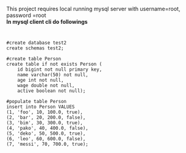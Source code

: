 This project requires local running mysql server with username=root, password =root
<br>
**In mysql client cli do followings**
<br>
<code>
<pre>
#create database test2
create schemas test2;

#create table Person
create table if not exists Person (
    id bigint not null primary key,
    name varchar(50) not null,
    age int not null,
    wage double not null,
    active boolean not null);

#populate table Person
insert into Person VALUES 
(1, 'foo', 10, 100.0, true),
(2, 'bar', 20, 200.0, false),
(3, 'bim', 30, 300.0, true),
(4, 'pako', 40, 400.0, false),
(5, 'deko', 50, 500.0, true),
(6, 'leo', 60, 600.0, false),
(7, 'messi', 70, 700.0, true);
</pre>
</code>